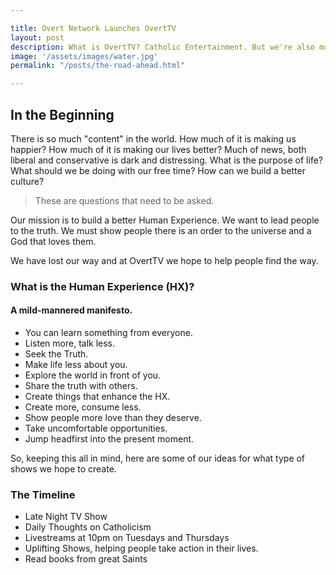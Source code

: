 ```yaml
---

title: Overt Network Launches OvertTV
layout: post
description: What is OvertTV? Catholic Entertainment. But we're also more than just that. Our mission is to bring Catholic Truth to the next generation in the Catholic Church.
image: '/assets/images/water.jpg'
permalink: "/posts/the-road-ahead.html"

---
```


## In the Beginning

There is so much "content" in the world. How much of it is making us happier? How much of it is making our lives better? Much of news, both liberal and conservative is dark and distressing. What is the purpose of life? What should we be doing with our free time? How can we build a better culture?

>These are questions that need to be asked.

Our mission is to build a better Human Experience. We want to lead people to the truth. We must show people there is an order to the universe and a God that loves them.

We have lost our way and at OvertTV we hope to help people find the way. 

### What is the Human Experience (HX)?
#### A mild-mannered manifesto.
* You can learn something from everyone.
* Listen more, talk less.
* Seek the Truth.
* Make life less about you.
* Explore the world in front of you.
* Share the truth with others.
* Create things that enhance the HX.
* Create more, consume less.
* Show people more love than they deserve.
* Take uncomfortable opportunities.
* Jump headfirst into the present moment.

So, keeping this all in mind, here are some of our ideas for what type of shows we hope to create.

### The Timeline
- Late Night TV Show
- Daily Thoughts on Catholicism
- Livestreams at 10pm on Tuesdays and Thursdays
- Uplifting Shows, helping people take action in their lives.
- Read books from great Saints


